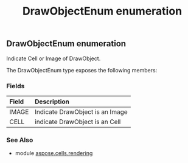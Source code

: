 ﻿---
title: DrawObjectEnum enumeration
second_title: Aspose.Cells for Python via .NET API References
description: 
type: docs
weight: 160
url: /aspose.cells.rendering/drawobjectenum/
is_root: false
---

## DrawObjectEnum enumeration

Indicate Cell or Image of DrawObject.



The DrawObjectEnum type exposes the following members:

### Fields
| Field | Description |
| :- | :- |
| IMAGE | Indicate DrawObject is an Image |
| CELL | indicate DrawObject is an Cell |



### See Also
* module [aspose.cells.rendering](..)

